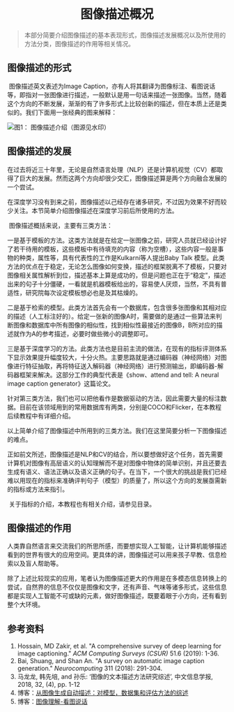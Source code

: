 <center><h1> 图像描述概况</h1></center>

> 本部分简要介绍图像描述的基本表现形式，图像描述发展概况以及所使用的方法分类，图像描述的作用等相关情况。



## 图像描述的形式

​		图像描述英文表述为Image Caption，亦有人将其翻译为图像标注、看图说话等，即指对一张图像进行描述，一般默认是用一句话来描述一张图像。当然，随着这个方向的不断发展，渐渐的有了许多形式上比较创新的描述，但在本质上还是类似的。我们下面用一张经典的图来解释：

![图1： 图像描述介绍（图源见水印）](http://resource.mahc.host/img/figure1.png)



## 图像描述的发展

​		在过去将近三十年里，无论是自然语言处理（NLP）还是计算机视觉（CV）都取得了巨大的发展。然而这两个方向却很少交汇，图像描述算是两个方向融合发展的一个尝试。

​		在深度学习没有到来之前，图像描述以己经存在诸多研究，不过因为效果不好而较少关注。本节简单介绍图像描述在深度学习前后所使用的方法。

​		图像描述概括来说，主要有三类方法：

​		一是基于模板的方法。这类方法就是在给定一张图像之前，研究人员就已经设计好了若干待用的模板，这些模板中有待填充的内容（称为空槽），这些内容一般是事物的种类，属性等，具有代表性的工作是Kulkarni等人提出Baby Talk 模型。此类方法的优点在于稳定，无论怎么图像如何变换，描述的框架脱离不了模板，只要对图像相关属性解析到位，描述基本上算是成功的，但是问题也正在于“稳定”，描述出来的句子十分僵硬，一看就是机器模板给出的，容易使人厌烦，当然，不具有普适性，研究院每次设定模板想必也是及其枯燥的。

​		二是基于检索的模型。此类方法首先会有一个数据库，包含很多张图像和其相对应的描述（人工标注好的）。给定一张新的图像A时，需要做的是通过一些算法来判断图像和数据库中所有图像的相似性，找到相似性最接近的图像B，B所对应的描述就作为A的参考描述，必要时做些微小的调整即可。

​		三是基于深度学习的方法。此类方法也是目前主流的做法，在现有的指标评测体系下显示效果提升幅度较大，十分火热。主要思路就是通过编码器（神经网络）对图像进行特征抽取，再将特征送入解码器（神经网络）进行预测输出，即编码器-解码器框架来解决。这部分工作的典型代表是《show、attend and tell: A neural image caption generator》这篇论文。

​		针对第三类方法，我们也可以把他看作是数据驱动的方法，因此需要大量的标注数据。目前在该领域用到的常用数据库有两类，分别是COCO和Flicker，在本教程后续教程中有详细介绍。

​		以上简单介绍了图像描述中所用到的三类方法。我们在这里简要分析一下图像描述的难点。

​		正如前文所述，图像描述是NLP和CV的结合，所以要想做好这个任务，首先需要计算机对图像有高层语义的认知理解而不是对图像中物体的简单识别，并且还要去生成有语义、语法正确以及语义正确的句子。在当下，一个很大的挑战是我们已经难以用现在的指标来准确评判句子（模型）的质量了，所以这个方向的发展亟需新的指标或方法来指引。

​		关于指标的介绍，本教程也有相关介绍，请参见目录。

## 图像描述的作用

​		人类靠自然语言来交流我们的所思所感，而要想实现人工智能，让计算机能够描述看到的世界有很大的应用空间。更具体的讲，图像描述可以用来孩子早教、信息检索以及盲人帮助等。

​		除了上述比较现实的应用，笔者认为图像描述更大的作用是在多模态信息转换上的尝试，自然界的信息不仅仅是图像和文字，还有声音、气味等诸多形式，这些信息都是实现人工智能不可或缺的元素，做好图像描述，既要着眼于小方向，还有看到整个大环境。



## 参考资料

1. Hossain, MD Zakir, et al. "A comprehensive survey of deep learning for image captioning." *ACM Computing Surveys (CSUR)* 51.6 (2019): 1-36.
2. Bai, Shuang, and Shan An. "A survey on automatic image caption generation." *Neurocomputing* 311 (2018): 291-304.
3. 马龙龙, 韩先培, and 孙乐: ‘图像的文本描述方法研究综述’, 中文信息学报, 2018, 32, (4), pp. 1-12
4. 博客：[从图像生成自动描述：对模型，数据集和评估方法的综述](https://blog.csdn.net/qq_21046135/article/details/78954311)
5. 博客：[图像理解-看图说话](https://blog.csdn.net/m0_37731749/article/details/80520144)